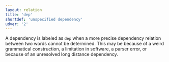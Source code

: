 ```yaml
---
layout: relation
title: 'dep'
shortdef: 'unspecified dependency'
udver: '2'
---
```


A dependency is labeled as `dep` when a more precise dependency relation between two words cannot be determined.
This may be because of a weird grammatical construction, a limitation in software, a parser error, or because of an unresolved long distance dependency.
<!-- Interlanguage links updated Út zář 29 20:43:16 CEST 2020 -->
